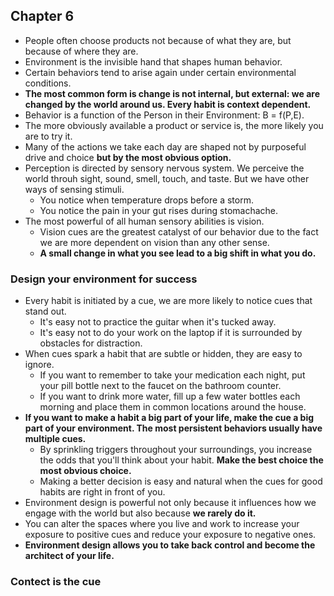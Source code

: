## Chapter 6
- People often choose products not because of what they are, but because of where they are. 
- Environment is the invisible hand that shapes human behavior. 
- Certain behaviors tend to arise again under certain environmental conditions. 
- **The most common form is change is not internal, but external: we are changed by the world around us. Every habit is context dependent.** 
- Behavior is a function of the Person in their Environment: B = f(P,E). 
- The more obviously available a product or service is, the more likely you are to try it. 
- Many of the actions we take each day are shaped not by purposeful drive and choice **but by the most obvious option.**
- Perception is directed by sensory nervous system. We perceive the world throuh sight, sound, smell, touch, and taste. But we have  other ways of sensing stimuli. 
    - You notice when temperature drops before a storm.
    - You notice the pain in your gut rises during stomachache. 
- The most powerful of all human sensory abilities is vision. 
    - Vision cues are the greatest catalyst of our behavior due to the fact we are more dependent on vision than any other sense.
    - **A small change in what you see lead to a big shift in what you do.**
### Design your environment for success 
- Every habit is initiated by a cue, we are more likely to notice cues that stand out. 
    - It's easy not to practice the guitar when it's tucked away. 
    - It's easy not to do your work on the laptop if it is surrounded by obstacles for distraction. 
- When cues spark a habit that are subtle or hidden, they are easy to ignore. 
    - If you want to remember to take your medication each night, put your pill bottle next to the faucet on the bathroom counter.
    - If you want to drink more water, fill up a few water bottles each morning and place them in common locations around the house. 
- **If you want to make a habit a big part of your life, make the cue a big part of your environment. The most persistent behaviors usually have multiple cues.**
    - By sprinkling triggers throughout your surroundings, you increase the odds that you'll think about your habit. **Make the best choice the most obvious choice.**
    - Making a better decision is easy and natural when the cues for good habits are right in front of you. 
- Environment design is powerful not only because it influences how we engage with the world but also because **we rarely do it.**
- You can alter the spaces where you live and work to increase your exposure to positive cues and reduce your exposure to negative ones. 
- **Environment design allows you to take back control and become the architect of your life.**
### Contect is the cue 
